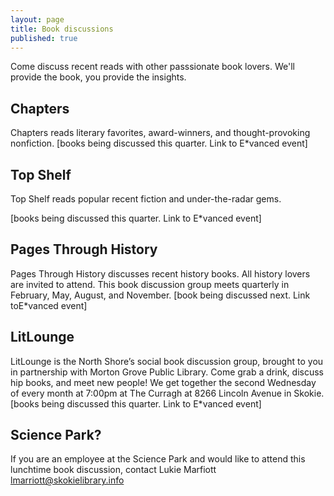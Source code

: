 ```yaml
---
layout: page
title: Book discussions
published: true
---
```


Come discuss recent reads with other passsionate book lovers. We'll provide the book, you provide the insights. 

## Chapters
Chapters reads literary favorites, award-winners, and thought-provoking nonfiction.
[books being discussed this quarter. Link to E*vanced event]

## Top Shelf
Top Shelf reads popular recent fiction and under-the-radar gems. 

[books being discussed this quarter. Link to E*vanced event]

## Pages Through History
Pages Through History discusses recent history books. All history lovers are invited to attend. This book discussion group meets quarterly in February, May, August, and November. 
[book being discussed next. Link toE*vanced event]

## LitLounge
LitLounge is the North Shore’s social book discussion group, brought to you in partnership with Morton Grove Public Library. Come grab a drink, discuss hip books, and meet new people! We get together the second Wednesday of every month at 7:00pm at The Curragh at 8266 Lincoln Avenue in Skokie.
[books being discussed this quarter. Link to E*vanced event]

## Science Park?
If you are an employee at the Science Park and would like to attend this lunchtime book discussion, contact Lukie Marfiott lmarriott@skokielibrary.info